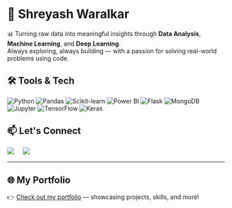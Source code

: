 # 💼 Shreyash Waralkar

📊 Turning raw data into meaningful insights through **Data Analysis**, **Machine Learning**, and **Deep Learning**.  
Always exploring, always building — with a passion for solving real-world problems using code.

<!--
## 🚀 Projects
- 💎 **Gemstone Price Prediction** — analyzed features to predict market prices using ML  
- 📈 **Amazon Sales Dashboard** — created interactive Power BI visuals for sales insights  
- 👁️ **Conjunctivitis Detection** — built CNN model to classify healthy vs infected eyes 
-->

## 🛠️ Tools & Tech
![Python](https://img.shields.io/badge/-Python-3776AB?style=flat&logo=python&logoColor=white)
![Pandas](https://img.shields.io/badge/-Pandas-150458?style=flat&logo=pandas)
![Scikit-learn](https://img.shields.io/badge/-Scikit--learn-F7931E?style=flat&logo=scikit-learn&logoColor=white)
![Power BI](https://img.shields.io/badge/-Power%20BI-F2C811?style=flat&logo=powerbi&logoColor=black)
![Flask](https://img.shields.io/badge/-Flask-000000?style=flat&logo=flask)
![MongoDB](https://img.shields.io/badge/-MongoDB-47A248?style=flat&logo=mongodb&logoColor=white)
![Jupyter](https://img.shields.io/badge/-Jupyter-F37626?style=flat&logo=jupyter&logoColor=white)
![TensorFlow](https://img.shields.io/badge/-TensorFlow-FF6F00?style=flat&logo=tensorflow&logoColor=white)
![Keras](https://img.shields.io/badge/-Keras-D00000?style=flat&logo=keras&logoColor=white)

<!-- ## 🧑‍💻 Internship
**Machine Learning Intern – iNeuron.ai**  
Built a model to detect credit card defaulters using ML techniques and deployed it using Flask & MongoDB.
-->

## 📫 Let's Connect

[![](https://cdn.jsdelivr.net/gh/devicons/devicon/icons/linkedin/linkedin-original.svg)](https://www.linkedin.com/in/shreyash-waralkar)
&nbsp;&nbsp;&nbsp;
[![](https://cdn-icons-png.flaticon.com/512/174/174855.png)](https://www.instagram.com/its_Shreyash61/)

---

## 🌐 My Portfolio

👉 [Check out my portfolio](https://shreyash67.github.io/Shreyash_Portfolio/) — showcasing projects, skills, and more!




